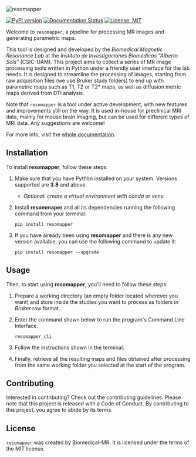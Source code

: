 ![resomapper](docs/_static/logo_fixed_white.svg)

[![PyPI version](https://img.shields.io/pypi/v/resomapper?color=blue)](https://pypi.python.org/pypi/resomapper)
[![Documentation Status](https://readthedocs.org/projects/resomapper/badge/?version=latest)](https://resomapper.readthedocs.io/en/latest/?badge=latest)
[![License: MIT](https://img.shields.io/badge/license-MIT-orange)](https://opensource.org/licenses/MIT)

Welcome to `resomapper`, a pipeline for processing MR images and generating parametric maps. 

This tool is designed and developed by the *Biomedical Magnetic Resonance Lab* at the *Instituto de Investigaciones Biomédicas "Alberto Sols"* (CSIC-UAM). This project aims to collect a series of MR image processing tools written in Python under a friendly user interface for the lab needs. It is designed to streamline the processing of images, starting from raw adquisition files (we use Bruker study folders) to end up with parametric maps such as T1, T2 or T2* maps, as well as diffusion metric maps derived from DTI analysis.

Note that `resomapper` is a tool under active development, with new features and improvements still on the way. It is used in-house for preclinical MRI data, mainly for mouse brain imaging, but can be used for different types of MRI data. Any suggestions are welcome!

For more info, visit the [whole documentation](https://resomapper.readthedocs.io/en/latest).

## Installation

To install **resomapper**, follow these steps:

1. Make sure that you have Python installed on your system. Versions supported are **3.8** and above. 

    * *Optional: create a virtual environment with conda or venv.*

2. Install **resommaper** and all its dependencies running the following command from your terminal:

    ```
    pip install resomapper
    ```

3. If you have already been using **resomapper** and there is any new version available, you can use the following command to update it:

    ```
    pip install resomapper --upgrade
    ```

## Usage

Then, to start using **resomapper**, you'll need to follow these steps:

1. Prepare a working directory (an empty folder located wherever you want) and store inside the studies you want to process as folders in *Bruker* raw format.

2. Enter the command shown below to run the program's Command Line Interface. 

    ```
    resomapper_cli
    ```

3. Follow the instructions shown in the terminal.

4. Finally, retrieve all the resulting maps and files obtained after processing from the same working folder you selected at the start of the program.


## Contributing

Interested in contributing? Check out the contributing guidelines. Please note that this project is released with a Code of Conduct. By contributing to this project, you agree to abide by its terms.

## License

`resomapper` was created by Biomedical-MR. It is licensed under the terms of the MIT license.

